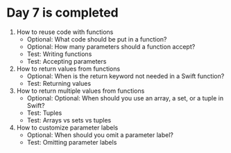 # Day 7 is completed

1. How to reuse code with functions
   - Optional: What code should be put in a function?
   - Optional: How many parameters should a function accept?
   - Test: Writing functions
   - Test: Accepting parameters
2. How to return values from functions
   - Optional: When is the return keyword not needed in a Swift function?
   - Test: Returning values
3. How to return multiple values from functions
   - Optional: Optional: When should you use an array, a set, or a tuple in Swift?
   - Test: Tuples
   - Test: Arrays vs sets vs tuples
4. How to customize parameter labels
   - Optional: When should you omit a parameter label?
   - Test: Omitting parameter labels

